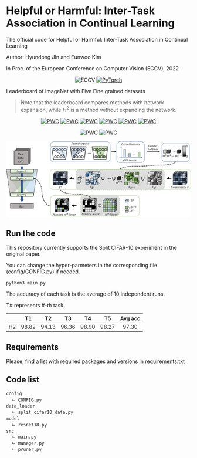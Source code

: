 # Helpful or Harmful: Inter-Task Association in Continual Learning

The official code for Helpful or Harmful: Inter-Task Association in Continual Learning 

Author: Hyundong Jin and Eunwoo Kim 

In Proc. of the European Conference on Computer Vision (ECCV), 2022 

<div align="center">

![ECCV](https://img.shields.io/badge/ECCV-2022-blue)
[![PyTorch](https://img.shields.io/badge/pytorch-1.8.0-%237732a8?style=flat-square&logo=PyTorch&color=EE4C2C)](https://pytorch.org/)
</div>

Leaderboard of ImageNet with Five Fine grained datasets
> Note that the leaderboard compares methods with network expansion, while $H^{2}$ is a method without expanding the network. 

 <div align="center">

[![PWC](https://img.shields.io/endpoint.svg?url=https://paperswithcode.com/badge/helpful-or-harmful-inter-task-association-in/continual-learning-on-imagenet-fine-grained-6?tag_filter=463)](https://paperswithcode.com/sota/continual-learning-on-imagenet-fine-grained-6?tag_filter=463p=helpful-or-harmful-inter-task-association-in)
[![PWC](https://img.shields.io/endpoint.svg?url=https://paperswithcode.com/badge/helpful-or-harmful-inter-task-association-in/continual-learning-on-cubs-fine-grained-6?tag_filter=463)](https://paperswithcode.com/sota/continual-learning-on-cubs-fine-grained-6?metric=Accuracy&tag_filter=463p=helpful-or-harmful-inter-task-association-in)
[![PWC](https://img.shields.io/endpoint.svg?url=https://paperswithcode.com/badge/helpful-or-harmful-inter-task-association-in/continual-learning-on-stanford-cars-fine?tag_filter=463)](https://paperswithcode.com/sota/continual-learning-on-stanford-cars-fine?tag_filter=463p=helpful-or-harmful-inter-task-association-in)
[![PWC](https://img.shields.io/endpoint.svg?url=https://paperswithcode.com/badge/helpful-or-harmful-inter-task-association-in/continual-learning-on-flowers-fine-grained-6?tag_filter=463)](https://paperswithcode.com/sota/continual-learning-on-flowers-fine-grained-6?tag_filter=463p=helpful-or-harmful-inter-task-association-in)
[![PWC](https://img.shields.io/endpoint.svg?url=https://paperswithcode.com/badge/helpful-or-harmful-inter-task-association-in/continual-learning-on-wikiart-fine-grained-6?tag_filter=463)](https://paperswithcode.com/sota/continual-learning-on-wikiart-fine-grained-6?tag_filter=463p=helpful-or-harmful-inter-task-association-in)
[![PWC](https://img.shields.io/endpoint.svg?url=https://paperswithcode.com/badge/helpful-or-harmful-inter-task-association-in/continual-learning-on-sketch-fine-grained-6?tag_filter=463)](https://paperswithcode.com/sota/continual-learning-on-sketch-fine-grained-6?tag_filter=463p=helpful-or-harmful-inter-task-association-in)

[![PWC](https://img.shields.io/endpoint.svg?url=https://paperswithcode.com/badge/helpful-or-harmful-inter-task-association-in/continual-learning-on-split-cifar-10-5-tasks)](https://paperswithcode.com/sota/continual-learning-on-split-cifar-10-5-tasks?p=helpful-or-harmful-inter-task-association-in)
[![PWC](https://img.shields.io/endpoint.svg?url=https://paperswithcode.com/badge/helpful-or-harmful-inter-task-association-in/continual-learning-on-split-mnist-5-tasks)](https://paperswithcode.com/sota/continual-learning-on-split-mnist-5-tasks?p=helpful-or-harmful-inter-task-association-in)


![h2](images/H_2_ECCV_2022.png)

</div>

## Run the code

This repository currently supports the Split CIFAR-10 experiment in the original paper.
  
You can change the hyper-parmeters in the corresponding file (config/CONFIG.py) if needed.
  
```bash
python3 main.py
```

The accuracy of each task is the average of 10 independent runs.

T# represents #-th task. 

<div align="center">

|               |   T1    |   T2    |   T3    |   T4   |   T5   |  Avg acc  |
|:-------------:|:-------:|:-------:|:-------:|:------:|:------:|:---------:|
| H2            |  98.82  |  94.13  |  96.36  | 98.90  |  98.27 |   97.30   | 

</div>

## Requirements 
  
Please, find a list with required packages and versions in requirements.txt

## Code list 

```bash
config
  ㄴ CONFIG.py
data_loader
  ㄴ split_cifar10_data.py
model
  ㄴ resnet18.py
src 
  ㄴ main.py
  ㄴ manager.py
  ㄴ pruner.py
```

